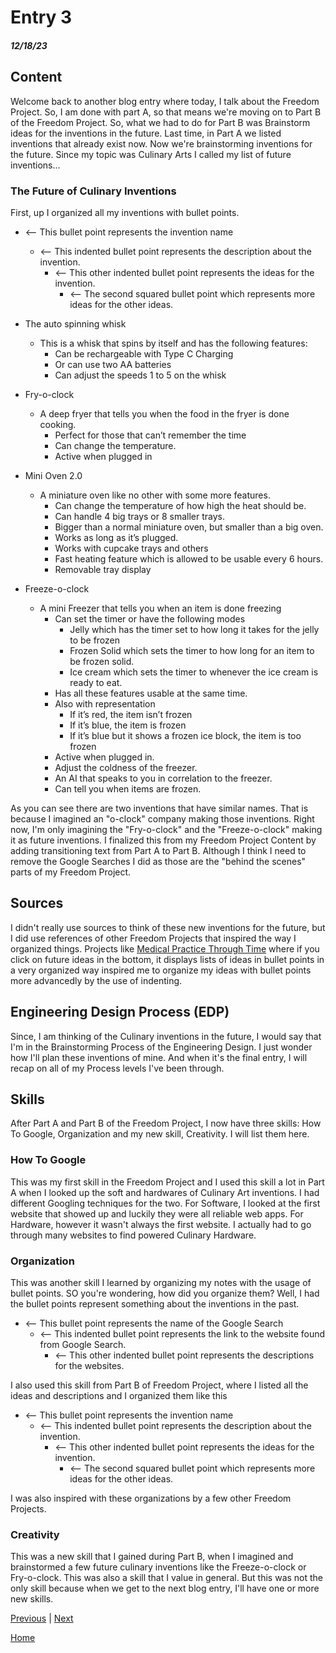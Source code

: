  # Entry 3
##### 12/18/23

## Content
Welcome back to another blog entry where today, I talk about the Freedom Project. So, I am done with part A, so that means we're moving on to Part B of the Freedom Project. So, what we had to do for Part B was Brainstorm ideas for the inventions in the future. Last time, in Part A we listed inventions that already exist now. Now we're brainstorming inventions for the future. Since my topic was Culinary Arts I called my list of future inventions...

### The Future of Culinary Inventions
First, up I organized all my inventions with bullet points.
* <-- This bullet point represents the invention name
  * <-- This indented bullet point represents the description about the invention.
    * <-- This other indented bullet point represents the ideas for the invention.
      * <-- The second squared bullet point which represents more ideas for the other ideas.

* The auto spinning whisk
  * This is a whisk that spins by itself and has the following features:
    * Can be rechargeable with Type C Charging
    * Or can use two AA batteries
    * Can adjust the speeds 1 to 5 on the whisk
* Fry-o-clock
  * A deep fryer that tells you when the food in the fryer is done cooking.
    * Perfect for those that can’t remember the time
    * Can change the temperature.
    * Active when plugged in
* Mini Oven 2.0
  * A miniature oven like no other with some more features.
    * Can change the temperature of how high the heat should be.
    * Can handle 4 big trays or 8 smaller trays.
    * Bigger than a normal miniature oven, but smaller than a big oven.
    * Works as long as it’s plugged.
    * Works with cupcake trays and others
    * Fast heating feature which is allowed to be usable every 6 hours.
    * Removable tray display
* Freeze-o-clock
  * A mini Freezer that tells you when an item is done freezing
    * Can set the timer or have the following modes
      * Jelly which has the timer set to how long it takes for the jelly to be frozen
      * Frozen Solid which sets the timer to how long for an item to be frozen solid.
      * Ice cream which sets the timer to whenever the ice cream is ready to eat.
    * Has all these features usable at the same time.
    * Also with representation
      * If it’s red, the item isn’t frozen
      * If it’s blue, the item is frozen
      * If it’s blue but it shows a frozen ice block, the item is too frozen
    * Active when plugged in.
    * Adjust the coldness of the freezer.
    * An AI that speaks to you in correlation to the freezer.
    * Can tell you when items are frozen.

As you can see there are two inventions that have similar names. That is because I imagined an "o-clock" company making those inventions. Right now, I'm only imagining the "Fry-o-clock" and the "Freeze-o-clock" making it as future inventions. I finalized this from my Freedom Project Content by adding transitioning text from Part A to Part B. Although I think I need to remove the Google Searches I did as those are the "behind the scenes" parts of my Freedom Project.

## Sources
I didn't really use sources to think of these new inventions for the future, but I did use references of other Freedom Projects that inspired the way I organized things. Projects like [Medical Practice Through Time](https://andyc6074.github.io/sep10-freedom-project/) where if you click on future ideas in the bottom, it displays lists of ideas in bullet points in a very organized way inspired me to organize my ideas with bullet points more advancedly by the use of indenting.

## Engineering Design Process (EDP)
Since, I am thinking of the Culinary inventions in the future, I would say that I'm in the Brainstorming Process of the Engineering Design. I just wonder how I'll plan these inventions of mine. And when it's the final entry, I will recap on all of my Process levels I've been through.

## Skills
After Part A and Part B of the Freedom Project, I now have three skills: How To Google, Organization and my new skill, Creativity. I will list them here.

### How To Google
This was my first skill in the Freedom Project and I used this skill a lot in Part A when I looked up the soft and hardwares of Culinary Art inventions. I had different Googling techniques for the two. For Software, I looked at the first website that showed up and luckily they were all reliable web apps. For Hardware, however it wasn't always the first website. I actually had to go through many websites to find powered Culinary Hardware.

### Organization
This was another skill I learned by organizing my notes with the usage of bullet points. SO you're wondering, how did you organize them? Well, I had the bullet points represent something about the inventions in the past.

* <-- This bullet point represents the name of the Google Search
  * <-- This indented bullet point represents the link to the website found from Google Search.
    * <-- This other indented bullet point represents the descriptions for the websites.

I also used this skill from Part B of Freedom Project, where I listed all the ideas and descriptions and I organized them like this

* <-- This bullet point represents the invention name
  * <-- This indented bullet point represents the description about the invention.
    * <-- This other indented bullet point represents the ideas for the invention.
      * <-- The second squared bullet point which represents more ideas for the other ideas.

I was also inspired with these organizations by a few other Freedom Projects.

### Creativity
This was a new skill that I gained during Part B, when I imagined and brainstormed a few future culinary inventions like the Freeze-o-clock or Fry-o-clock. This was also a skill that I value in general. But this was not the only skill because when we get to the next blog entry, I'll have one or more new skills.

[Previous](entry02.md) | [Next](entry04.md)

[Home](../README.md)
